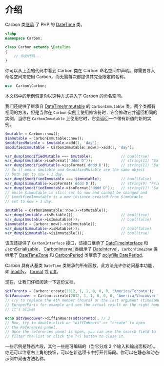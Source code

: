 # 介绍

Carbon 类[继承](http://php.net/manual/en/keyword.extends.php) 了 PHP 的 [DateTime](http://www.php.net/manual/en/class.datetime.php) 类。

```php
<?php
namespace Carbon;

class Carbon extends \DateTime
{
    // 你的代码...
}
```

你可以从上面的代码中看到 Carbon 类在 Carbon 命名空间中声明。你需要导入命名空间来使用 Carbon，而无需每次都提供其完全限定的名称。

```php
use  Carbon\Carbon;
```

本文档中的示例假定你以这种方式导入了 Carbon 的命名空间。

我们还提供了继承自 [DateTimeImmutable](http://www.php.net/manual/en/class.datetimeimmutable.php) 的 `CarbonImmutable` 类。两个类都有相同的方法，但是当你在 `Carbon` 实例上使用修饰符时，它会修改它并返回相同的实例，当你在 `CarbonImmutable` 上使用它时，它会返回一个带有新值的新的实例。
 
```php
$mutable = Carbon::now();
$immutable = CarbonImmutable::now();
$modifiedMutable = $mutable->add(1, 'day');
$modifiedImmutable = CarbonImmutable::now()->add(1, 'day');

var_dump($modifiedMutable === $mutable);             // bool(true)
var_dump($mutable->isoFormat('dddd D'));             // string(11) "Saturday 25"
var_dump($modifiedMutable->isoFormat('dddd D'));     // string(11) "Saturday 25"
// So it means $mutable and $modifiedMutable are the same object
// both set to now + 1 day.
var_dump($modifiedImmutable === $immutable);         // bool(false)
var_dump($immutable->isoFormat('dddd D'));           // string(9) "Friday 24"
var_dump($modifiedImmutable->isoFormat('dddd D'));   // string(11) "Saturday 25"
// While $immutable is still set to now and cannot be changed and
// $modifiedImmutable is a new instance created from $immutable
// set to now + 1 day.

$mutable = CarbonImmutable::now()->toMutable();
var_dump($mutable->isMutable());                     // bool(true)
var_dump($mutable->isImmutable());                   // bool(false)
$immutable = Carbon::now()->toImmutable();
var_dump($immutable->isMutable());                   // bool(false)
var_dump($immutable->isImmutable());                 // bool(true)

```

该库还提供了 `CarbonInterface` 接口，该接口继承了 [DateTimeInterface](http://www.php.net/manual/en/class.datetimeinterface.php) 和 [JsonSerializable](http://www.php.net/manual/en/class.jsonserializable.php)， [CarbonInterval](https://carbon.nesbot.com/docs/#api-interval) 类继承了 [DateInterval](http://www.php.net/manual/en/class.dateinterval.php)，`CarbonTimeZone` 类继承了 [DateTimeZone](http://www.php.net/manual/en/class.datetimezone.php) 和 [CarbonPeriod](https://carbon.nesbot.com/docs/#api-period) 类继承了 [polyfills DatePeriod](http://www.php.net/manual/en/class.dateperiod.php)。

Carbon 具有从基类 `DateTime` 类继承的所有函数。此方法允许你访问基本功能，如 [modify](http://php.net/manual/en/datetime.modify.php)， [format](http://php.net/manual/en/datetime.format.php) 或 [diff](http://php.net/manual/en/datetime.diff.php)。

现在，让我们仔细阅读一下这份文档。

```php
$dtToronto = Carbon::create(2012, 1, 1, 0, 0, 0, 'America/Toronto');
$dtVancouver = Carbon::create(2012, 1, 1, 0, 0, 0, 'America/Vancouver');
// Try to replace the 4th number (hours) or the last argument (timezone) with
// Europe/Paris for example and see the actual result on the right hand.
// It's alive!

echo $dtVancouver->diffInHours($dtToronto); // 3
// Now, try to double-click on "diffInHours" or "create" to open
// the References panel.
// Once the references panel is open, you can use the search field to
// filter the list or click the (<) button to close it.
```

一些示例是静态片段，其他一些是可编辑的（当它分成 2 个输入和输出面板时）。你还可以注意右上角的按钮，可以在新选项卡中打开代码段。你可以在静态和动态示例中双击方法名称。



